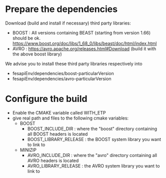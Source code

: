 # Prepare the dependencies
Download (build and install if necessary) third party libraries:
- BOOST : All versions containing BEAST (starting from version 1.66) should be ok. https://www.boost.org/doc/libs/1_68_0/libs/beast/doc/html/index.html
- AVRO : https://avro.apache.org/releases.html#Download (build it with the above boost library)

We advise you to install these third party libraries respectively into
- fesapiEnv/dependencies/boost-particularVersion
- fesapiEnv/dependencies/avro-particularVersion
# Configure the build
 - Enable the CMAKE variable called WITH_ETP
 - give real path and files to the following cmake variables:
	- BOOST
		- BOOST_INCLUDE_DIR : where the "boost" directory containing all BOOST headers is located
		- BOOST_LIBRARY_RELEASE : the BOOST system library you want to link to
	- MINIZIP
		- AVRO_INCLUDE_DIR : where the "avro" directory containing all AVRO headers is located
		- AVRO_LIBRARY_RELEASE : the AVRO system library you want to link to
